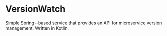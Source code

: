 # VersionWatch

Simple Spring--based service that provides an API for microservice version management.
Written in Kotlin.
